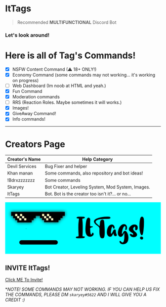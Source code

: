 # ItTags
> Recommended **MULTIFUNCTIONAL** Discord Bot
 ### Let's look around!


 # Here is all of Tag's Commands!

 - [x] NSFW Content Command (⚠ 18+ ONLY!)
 - [x] Economy Command (some commands may not working... it's working on progress)
 - [ ] Web Dashboard (Im noob at HTML and yeah.)
 - [x] Fun Command
 - [x] Moderation commands
 - [ ] RRS (Reaction Roles. Maybe sometimes it will works.)
 - [x] Images!
 - [x] GiveAway Command!
 - [x] Info commands!

----
# Creators Page

Creator's Name | Help Category
------------ | -------------
Devil Services | Bug Fixer and helper
Khan manan | Some commands, also repository and bot ideas!
!Bdrxzzzzzzz | Some commands
Skaryey | Bot Creator, Leveling System, Mod System, Images.
ItTags | Bot. Bot is the creator too isn't it?... or no...

![GitHub Logo](https://raw.githubusercontent.com/Endternvl/Images/main/aaaa.png)

## INVITE ItTags!
[Click ME To Invite!](https://discord.com/oauth2/authorize?client_id=815780538345717802&scope=bot&permissions=2147483647)

**NOTE! SOME COMMANDS MAY NOT WORKING. IF YOU CAN HELP US FIX THE COMMANDS, PLEASE DM `skaryey#5622` AND I WILL GIVE YOU A CREDIT :)*
